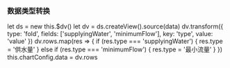 ### 数据类型转换
let ds = new this.$dv()
let dv = ds.createView().source(data)
dv.transform({
type: 'fold',
fields: ['supplyingWater', 'minimumFlow'],
key: 'type',
value: 'value'
})
dv.rows.map(res => {
if (res.type === 'supplyingWater') {
    res.type = '供水量'
} else if (res.type === 'minimumFlow') {
    res.type = '最小流量'
}
})
this.chartConfig.data = dv.rows